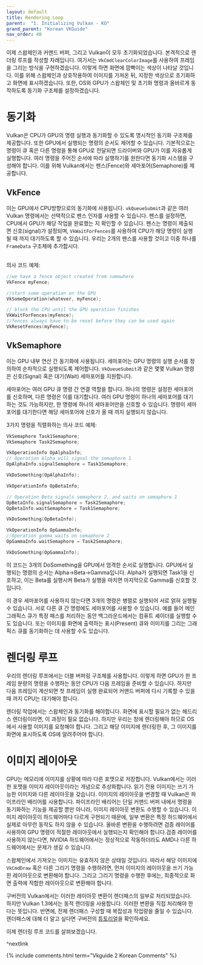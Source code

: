 ```yaml
---
layout: default
title: Rendering Loop
parent:  "1. Initializing Vulkan - KO"
grand_parent: "Korean VKGuide"
nav_order: 40
---
```


이제 스왑체인과 커맨드 버퍼, 그리고 Vulkan이 모두 초기화되었습니다. 본격적으로 렌더링 루프를 작성할 차례입니다. 여기서는 `VkCmdClearColorImage`를 사용하여 프레임을 그리는 방식을 구현하겠습니다. 이렇게 하면 화면에 깜빡이는 색상이 나타날 것입니다. 이를 위해 스왑체인과 상호작용하여 이미지를 가져온 뒤, 지정한 색상으로 초기화하고 화면에 표시하겠습니다. 또한, OS와 GPU가 스왑체인 및 초기화 명령과 올바르게 동작하도록 동기화 구조체를 설정하겠습니다.

# 동기화
Vulkan은 CPU가 GPU의 명령 실행과 동기화할 수 있도록 명시적인 동기화 구조체를 제공합니다. 또한 GPU에서 실행되는 명령의 순서도 제어할 수 있습니다. 기본적으로는 명령이 큐 혹은 다른 명령을 통해 GPU로 전달되면 드라이버와 GPU가 이를 자유롭게 실행합니다. 여러 명령을 주어진 순서에 따라 실행하기를 원한다면 동기화 시스템을 구성해야 합니다. 이를 위해 Vulkan에서는 펜스(Fence)와 세마포어(Semaphore)를 제공합니다. 


## VkFence
이는 GPU에서 CPU방향으로의 동기화에 사용됩니다. `vkQueueSubmit`과 같은 여러 Vulkan 명령에서는 선택적으로 펜스 인자를 사용할 수 있습니다. 펜스를 설정하면, CPU에서 GPU가 해당 작업을 완료했는 지 확인할 수 있습니다. 펜스는 명령이 제출되면 신호(signal)가 설정되며, `VkWaitForFences`를 사용하여 CPU가 해당 명령이 실행될 때 까지 대기하도록 할 수 있습니다. 우리는 2개의 펜스를 사용할 것이고 이중 하나를 `FrameData` 구조체에 추가합시다.

<div class="mxgraph" style="max-width:100%;border:1px solid transparent;" data-mxgraph="{&quot;highlight&quot;:&quot;#0000ff&quot;,&quot;lightbox&quot;:false,&quot;nav&quot;:true,&quot;resize&quot;:true,&quot;toolbar&quot;:&quot;zoom&quot;,&quot;edit&quot;:&quot;_blank&quot;,&quot;xml&quot;:&quot;&lt;mxfile host=\&quot;app.diagrams.net\&quot; modified=\&quot;2023-10-31T14:18:38.316Z\&quot; agent=\&quot;Mozilla/5.0 (Windows NT 10.0; Win64; x64; rv:109.0) Gecko/20100101 Firefox/119.0\&quot; etag=\&quot;lo_08b3l49bzhgtzgSae\&quot; version=\&quot;22.0.8\&quot; type=\&quot;device\&quot;&gt;\n  &lt;diagram name=\&quot;Page-1\&quot; id=\&quot;yqtSi99kTGmy8T8GoYwj\&quot;&gt;\n    &lt;mxGraphModel dx=\&quot;1562\&quot; dy=\&quot;826\&quot; grid=\&quot;1\&quot; gridSize=\&quot;10\&quot; guides=\&quot;1\&quot; tooltips=\&quot;1\&quot; connect=\&quot;1\&quot; arrows=\&quot;1\&quot; fold=\&quot;1\&quot; page=\&quot;1\&quot; pageScale=\&quot;1\&quot; pageWidth=\&quot;850\&quot; pageHeight=\&quot;1100\&quot; background=\&quot;#666666\&quot; math=\&quot;0\&quot; shadow=\&quot;0\&quot;&gt;\n      &lt;root&gt;\n        &lt;mxCell id=\&quot;0\&quot; /&gt;\n        &lt;mxCell id=\&quot;1\&quot; parent=\&quot;0\&quot; /&gt;\n        &lt;mxCell id=\&quot;PtSh_AAYsrMjZ6H8d2Ia-39\&quot; value=\&quot;\&quot; style=\&quot;shape=table;startSize=0;container=1;collapsible=0;childLayout=tableLayout;fontSize=16;labelBackgroundColor=#FF5252;fillColor=#999999;\&quot; vertex=\&quot;1\&quot; parent=\&quot;1\&quot;&gt;\n          &lt;mxGeometry x=\&quot;220\&quot; y=\&quot;590\&quot; width=\&quot;115\&quot; height=\&quot;360\&quot; as=\&quot;geometry\&quot; /&gt;\n        &lt;/mxCell&gt;\n        &lt;mxCell id=\&quot;PtSh_AAYsrMjZ6H8d2Ia-74\&quot; style=\&quot;shape=tableRow;horizontal=0;startSize=0;swimlaneHead=0;swimlaneBody=0;strokeColor=inherit;top=0;left=0;bottom=0;right=0;collapsible=0;dropTarget=0;fillColor=none;points=[[0,0.5],[1,0.5]];portConstraint=eastwest;fontSize=16;\&quot; vertex=\&quot;1\&quot; parent=\&quot;PtSh_AAYsrMjZ6H8d2Ia-39\&quot;&gt;\n          &lt;mxGeometry width=\&quot;115\&quot; height=\&quot;30\&quot; as=\&quot;geometry\&quot; /&gt;\n        &lt;/mxCell&gt;\n        &lt;mxCell id=\&quot;PtSh_AAYsrMjZ6H8d2Ia-75\&quot; value=\&quot;CPU\&quot; style=\&quot;shape=partialRectangle;html=1;whiteSpace=wrap;connectable=0;strokeColor=inherit;overflow=hidden;fillColor=none;top=0;left=0;bottom=0;right=0;pointerEvents=1;fontSize=16;\&quot; vertex=\&quot;1\&quot; parent=\&quot;PtSh_AAYsrMjZ6H8d2Ia-74\&quot;&gt;\n          &lt;mxGeometry width=\&quot;115\&quot; height=\&quot;30\&quot; as=\&quot;geometry\&quot;&gt;\n            &lt;mxRectangle width=\&quot;115\&quot; height=\&quot;30\&quot; as=\&quot;alternateBounds\&quot; /&gt;\n          &lt;/mxGeometry&gt;\n        &lt;/mxCell&gt;\n        &lt;mxCell id=\&quot;PtSh_AAYsrMjZ6H8d2Ia-40\&quot; value=\&quot;\&quot; style=\&quot;shape=tableRow;horizontal=0;startSize=0;swimlaneHead=0;swimlaneBody=0;strokeColor=inherit;top=0;left=0;bottom=0;right=0;collapsible=0;dropTarget=0;fillColor=none;points=[[0,0.5],[1,0.5]];portConstraint=eastwest;fontSize=16;\&quot; vertex=\&quot;1\&quot; parent=\&quot;PtSh_AAYsrMjZ6H8d2Ia-39\&quot;&gt;\n          &lt;mxGeometry y=\&quot;30\&quot; width=\&quot;115\&quot; height=\&quot;110\&quot; as=\&quot;geometry\&quot; /&gt;\n        &lt;/mxCell&gt;\n        &lt;mxCell id=\&quot;PtSh_AAYsrMjZ6H8d2Ia-41\&quot; value=\&quot;&amp;lt;div&amp;gt;&amp;lt;font color=&amp;quot;#d9ffd1&amp;quot;&amp;gt;Record A&amp;lt;/font&amp;gt;&amp;lt;/div&amp;gt;\&quot; style=\&quot;shape=partialRectangle;html=1;whiteSpace=wrap;connectable=0;strokeColor=inherit;overflow=hidden;fillColor=none;top=0;left=0;bottom=0;right=0;pointerEvents=1;fontSize=16;\&quot; vertex=\&quot;1\&quot; parent=\&quot;PtSh_AAYsrMjZ6H8d2Ia-40\&quot;&gt;\n          &lt;mxGeometry width=\&quot;115\&quot; height=\&quot;110\&quot; as=\&quot;geometry\&quot;&gt;\n            &lt;mxRectangle width=\&quot;115\&quot; height=\&quot;110\&quot; as=\&quot;alternateBounds\&quot; /&gt;\n          &lt;/mxGeometry&gt;\n        &lt;/mxCell&gt;\n        &lt;mxCell id=\&quot;PtSh_AAYsrMjZ6H8d2Ia-44\&quot; value=\&quot;\&quot; style=\&quot;shape=tableRow;horizontal=0;startSize=0;swimlaneHead=0;swimlaneBody=0;strokeColor=inherit;top=0;left=0;bottom=0;right=0;collapsible=0;dropTarget=0;fillColor=none;points=[[0,0.5],[1,0.5]];portConstraint=eastwest;fontSize=16;\&quot; vertex=\&quot;1\&quot; parent=\&quot;PtSh_AAYsrMjZ6H8d2Ia-39\&quot;&gt;\n          &lt;mxGeometry y=\&quot;140\&quot; width=\&quot;115\&quot; height=\&quot;20\&quot; as=\&quot;geometry\&quot; /&gt;\n        &lt;/mxCell&gt;\n        &lt;mxCell id=\&quot;PtSh_AAYsrMjZ6H8d2Ia-45\&quot; value=\&quot;&amp;lt;span style=&amp;quot;background-color: rgb(181, 115, 157);&amp;quot;&amp;gt;Submit A&amp;lt;/span&amp;gt;\&quot; style=\&quot;shape=partialRectangle;html=1;whiteSpace=wrap;connectable=0;strokeColor=inherit;overflow=hidden;fillColor=none;top=0;left=0;bottom=0;right=0;pointerEvents=1;fontSize=16;\&quot; vertex=\&quot;1\&quot; parent=\&quot;PtSh_AAYsrMjZ6H8d2Ia-44\&quot;&gt;\n          &lt;mxGeometry width=\&quot;115\&quot; height=\&quot;20\&quot; as=\&quot;geometry\&quot;&gt;\n            &lt;mxRectangle width=\&quot;115\&quot; height=\&quot;20\&quot; as=\&quot;alternateBounds\&quot; /&gt;\n          &lt;/mxGeometry&gt;\n        &lt;/mxCell&gt;\n        &lt;mxCell id=\&quot;PtSh_AAYsrMjZ6H8d2Ia-60\&quot; value=\&quot;\&quot; style=\&quot;shape=tableRow;horizontal=0;startSize=0;swimlaneHead=0;swimlaneBody=0;strokeColor=inherit;top=0;left=0;bottom=0;right=0;collapsible=0;dropTarget=0;fillColor=none;points=[[0,0.5],[1,0.5]];portConstraint=eastwest;fontSize=16;\&quot; vertex=\&quot;1\&quot; parent=\&quot;PtSh_AAYsrMjZ6H8d2Ia-39\&quot;&gt;\n          &lt;mxGeometry y=\&quot;160\&quot; width=\&quot;115\&quot; height=\&quot;70\&quot; as=\&quot;geometry\&quot; /&gt;\n        &lt;/mxCell&gt;\n        &lt;mxCell id=\&quot;PtSh_AAYsrMjZ6H8d2Ia-61\&quot; value=\&quot;&amp;lt;font color=&amp;quot;#bfd2ff&amp;quot;&amp;gt;Record B&amp;lt;/font&amp;gt;\&quot; style=\&quot;shape=partialRectangle;html=1;whiteSpace=wrap;connectable=0;strokeColor=inherit;overflow=hidden;fillColor=none;top=0;left=0;bottom=0;right=0;pointerEvents=1;fontSize=16;\&quot; vertex=\&quot;1\&quot; parent=\&quot;PtSh_AAYsrMjZ6H8d2Ia-60\&quot;&gt;\n          &lt;mxGeometry width=\&quot;115\&quot; height=\&quot;70\&quot; as=\&quot;geometry\&quot;&gt;\n            &lt;mxRectangle width=\&quot;115\&quot; height=\&quot;70\&quot; as=\&quot;alternateBounds\&quot; /&gt;\n          &lt;/mxGeometry&gt;\n        &lt;/mxCell&gt;\n        &lt;mxCell id=\&quot;PtSh_AAYsrMjZ6H8d2Ia-48\&quot; value=\&quot;\&quot; style=\&quot;shape=tableRow;horizontal=0;startSize=0;swimlaneHead=0;swimlaneBody=0;strokeColor=inherit;top=0;left=0;bottom=0;right=0;collapsible=0;dropTarget=0;fillColor=none;points=[[0,0.5],[1,0.5]];portConstraint=eastwest;fontSize=16;\&quot; vertex=\&quot;1\&quot; parent=\&quot;PtSh_AAYsrMjZ6H8d2Ia-39\&quot;&gt;\n          &lt;mxGeometry y=\&quot;230\&quot; width=\&quot;115\&quot; height=\&quot;20\&quot; as=\&quot;geometry\&quot; /&gt;\n        &lt;/mxCell&gt;\n        &lt;mxCell id=\&quot;PtSh_AAYsrMjZ6H8d2Ia-49\&quot; value=\&quot;&amp;lt;span style=&amp;quot;background-color: rgb(181, 115, 157);&amp;quot;&amp;gt;Submit B&amp;lt;/span&amp;gt;\&quot; style=\&quot;shape=partialRectangle;html=1;whiteSpace=wrap;connectable=0;strokeColor=inherit;overflow=hidden;fillColor=none;top=0;left=0;bottom=0;right=0;pointerEvents=1;fontSize=16;\&quot; vertex=\&quot;1\&quot; parent=\&quot;PtSh_AAYsrMjZ6H8d2Ia-48\&quot;&gt;\n          &lt;mxGeometry width=\&quot;115\&quot; height=\&quot;20\&quot; as=\&quot;geometry\&quot;&gt;\n            &lt;mxRectangle width=\&quot;115\&quot; height=\&quot;20\&quot; as=\&quot;alternateBounds\&quot; /&gt;\n          &lt;/mxGeometry&gt;\n        &lt;/mxCell&gt;\n        &lt;mxCell id=\&quot;PtSh_AAYsrMjZ6H8d2Ia-62\&quot; style=\&quot;shape=tableRow;horizontal=0;startSize=0;swimlaneHead=0;swimlaneBody=0;strokeColor=inherit;top=0;left=0;bottom=0;right=0;collapsible=0;dropTarget=0;fillColor=none;points=[[0,0.5],[1,0.5]];portConstraint=eastwest;fontSize=16;\&quot; vertex=\&quot;1\&quot; parent=\&quot;PtSh_AAYsrMjZ6H8d2Ia-39\&quot;&gt;\n          &lt;mxGeometry y=\&quot;250\&quot; width=\&quot;115\&quot; height=\&quot;30\&quot; as=\&quot;geometry\&quot; /&gt;\n        &lt;/mxCell&gt;\n        &lt;mxCell id=\&quot;PtSh_AAYsrMjZ6H8d2Ia-63\&quot; value=\&quot;Wait Fence A\&quot; style=\&quot;shape=partialRectangle;html=1;whiteSpace=wrap;connectable=0;strokeColor=inherit;overflow=hidden;fillColor=none;top=0;left=0;bottom=0;right=0;pointerEvents=1;fontSize=16;\&quot; vertex=\&quot;1\&quot; parent=\&quot;PtSh_AAYsrMjZ6H8d2Ia-62\&quot;&gt;\n          &lt;mxGeometry width=\&quot;115\&quot; height=\&quot;30\&quot; as=\&quot;geometry\&quot;&gt;\n            &lt;mxRectangle width=\&quot;115\&quot; height=\&quot;30\&quot; as=\&quot;alternateBounds\&quot; /&gt;\n          &lt;/mxGeometry&gt;\n        &lt;/mxCell&gt;\n        &lt;mxCell id=\&quot;PtSh_AAYsrMjZ6H8d2Ia-64\&quot; style=\&quot;shape=tableRow;horizontal=0;startSize=0;swimlaneHead=0;swimlaneBody=0;strokeColor=inherit;top=0;left=0;bottom=0;right=0;collapsible=0;dropTarget=0;fillColor=none;points=[[0,0.5],[1,0.5]];portConstraint=eastwest;fontSize=16;\&quot; vertex=\&quot;1\&quot; parent=\&quot;PtSh_AAYsrMjZ6H8d2Ia-39\&quot;&gt;\n          &lt;mxGeometry y=\&quot;280\&quot; width=\&quot;115\&quot; height=\&quot;30\&quot; as=\&quot;geometry\&quot; /&gt;\n        &lt;/mxCell&gt;\n        &lt;mxCell id=\&quot;PtSh_AAYsrMjZ6H8d2Ia-65\&quot; value=\&quot;&amp;lt;font color=&amp;quot;#d9ffd1&amp;quot;&amp;gt;Record A&amp;lt;/font&amp;gt;\&quot; style=\&quot;shape=partialRectangle;html=1;whiteSpace=wrap;connectable=0;strokeColor=inherit;overflow=hidden;fillColor=none;top=0;left=0;bottom=0;right=0;pointerEvents=1;fontSize=16;\&quot; vertex=\&quot;1\&quot; parent=\&quot;PtSh_AAYsrMjZ6H8d2Ia-64\&quot;&gt;\n          &lt;mxGeometry width=\&quot;115\&quot; height=\&quot;30\&quot; as=\&quot;geometry\&quot;&gt;\n            &lt;mxRectangle width=\&quot;115\&quot; height=\&quot;30\&quot; as=\&quot;alternateBounds\&quot; /&gt;\n          &lt;/mxGeometry&gt;\n        &lt;/mxCell&gt;\n        &lt;mxCell id=\&quot;PtSh_AAYsrMjZ6H8d2Ia-66\&quot; style=\&quot;shape=tableRow;horizontal=0;startSize=0;swimlaneHead=0;swimlaneBody=0;strokeColor=inherit;top=0;left=0;bottom=0;right=0;collapsible=0;dropTarget=0;fillColor=none;points=[[0,0.5],[1,0.5]];portConstraint=eastwest;fontSize=16;\&quot; vertex=\&quot;1\&quot; parent=\&quot;PtSh_AAYsrMjZ6H8d2Ia-39\&quot;&gt;\n          &lt;mxGeometry y=\&quot;310\&quot; width=\&quot;115\&quot; height=\&quot;20\&quot; as=\&quot;geometry\&quot; /&gt;\n        &lt;/mxCell&gt;\n        &lt;mxCell id=\&quot;PtSh_AAYsrMjZ6H8d2Ia-67\&quot; value=\&quot;&amp;lt;span style=&amp;quot;background-color: rgb(181, 115, 157);&amp;quot;&amp;gt;Submit A&amp;lt;/span&amp;gt;\&quot; style=\&quot;shape=partialRectangle;html=1;whiteSpace=wrap;connectable=0;strokeColor=inherit;overflow=hidden;fillColor=none;top=0;left=0;bottom=0;right=0;pointerEvents=1;fontSize=16;\&quot; vertex=\&quot;1\&quot; parent=\&quot;PtSh_AAYsrMjZ6H8d2Ia-66\&quot;&gt;\n          &lt;mxGeometry width=\&quot;115\&quot; height=\&quot;20\&quot; as=\&quot;geometry\&quot;&gt;\n            &lt;mxRectangle width=\&quot;115\&quot; height=\&quot;20\&quot; as=\&quot;alternateBounds\&quot; /&gt;\n          &lt;/mxGeometry&gt;\n        &lt;/mxCell&gt;\n        &lt;mxCell id=\&quot;PtSh_AAYsrMjZ6H8d2Ia-68\&quot; style=\&quot;shape=tableRow;horizontal=0;startSize=0;swimlaneHead=0;swimlaneBody=0;strokeColor=inherit;top=0;left=0;bottom=0;right=0;collapsible=0;dropTarget=0;fillColor=none;points=[[0,0.5],[1,0.5]];portConstraint=eastwest;fontSize=16;\&quot; vertex=\&quot;1\&quot; parent=\&quot;PtSh_AAYsrMjZ6H8d2Ia-39\&quot;&gt;\n          &lt;mxGeometry y=\&quot;330\&quot; width=\&quot;115\&quot; height=\&quot;30\&quot; as=\&quot;geometry\&quot; /&gt;\n        &lt;/mxCell&gt;\n        &lt;mxCell id=\&quot;PtSh_AAYsrMjZ6H8d2Ia-69\&quot; value=\&quot;Wait Fence B\&quot; style=\&quot;shape=partialRectangle;html=1;whiteSpace=wrap;connectable=0;strokeColor=inherit;overflow=hidden;fillColor=none;top=0;left=0;bottom=0;right=0;pointerEvents=1;fontSize=16;\&quot; vertex=\&quot;1\&quot; parent=\&quot;PtSh_AAYsrMjZ6H8d2Ia-68\&quot;&gt;\n          &lt;mxGeometry width=\&quot;115\&quot; height=\&quot;30\&quot; as=\&quot;geometry\&quot;&gt;\n            &lt;mxRectangle width=\&quot;115\&quot; height=\&quot;30\&quot; as=\&quot;alternateBounds\&quot; /&gt;\n          &lt;/mxGeometry&gt;\n        &lt;/mxCell&gt;\n        &lt;mxCell id=\&quot;PtSh_AAYsrMjZ6H8d2Ia-53\&quot; value=\&quot;\&quot; style=\&quot;shape=table;startSize=0;container=1;collapsible=0;childLayout=tableLayout;fontSize=16;gradientColor=none;fillColor=#999999;\&quot; vertex=\&quot;1\&quot; parent=\&quot;1\&quot;&gt;\n          &lt;mxGeometry x=\&quot;335\&quot; y=\&quot;590\&quot; width=\&quot;115\&quot; height=\&quot;410\&quot; as=\&quot;geometry\&quot; /&gt;\n        &lt;/mxCell&gt;\n        &lt;mxCell id=\&quot;PtSh_AAYsrMjZ6H8d2Ia-72\&quot; style=\&quot;shape=tableRow;horizontal=0;startSize=0;swimlaneHead=0;swimlaneBody=0;strokeColor=inherit;top=0;left=0;bottom=0;right=0;collapsible=0;dropTarget=0;fillColor=none;points=[[0,0.5],[1,0.5]];portConstraint=eastwest;fontSize=16;\&quot; vertex=\&quot;1\&quot; parent=\&quot;PtSh_AAYsrMjZ6H8d2Ia-53\&quot;&gt;\n          &lt;mxGeometry width=\&quot;115\&quot; height=\&quot;30\&quot; as=\&quot;geometry\&quot; /&gt;\n        &lt;/mxCell&gt;\n        &lt;mxCell id=\&quot;PtSh_AAYsrMjZ6H8d2Ia-73\&quot; value=\&quot;&amp;lt;div&amp;gt;GPU&amp;lt;/div&amp;gt;&amp;lt;div&amp;gt;&amp;lt;br&amp;gt;&amp;lt;/div&amp;gt;\&quot; style=\&quot;shape=partialRectangle;html=1;whiteSpace=wrap;connectable=0;strokeColor=inherit;overflow=hidden;fillColor=none;top=0;left=0;bottom=0;right=0;pointerEvents=1;fontSize=16;\&quot; vertex=\&quot;1\&quot; parent=\&quot;PtSh_AAYsrMjZ6H8d2Ia-72\&quot;&gt;\n          &lt;mxGeometry width=\&quot;115\&quot; height=\&quot;30\&quot; as=\&quot;geometry\&quot;&gt;\n            &lt;mxRectangle width=\&quot;115\&quot; height=\&quot;30\&quot; as=\&quot;alternateBounds\&quot; /&gt;\n          &lt;/mxGeometry&gt;\n        &lt;/mxCell&gt;\n        &lt;mxCell id=\&quot;PtSh_AAYsrMjZ6H8d2Ia-54\&quot; value=\&quot;\&quot; style=\&quot;shape=tableRow;horizontal=0;startSize=0;swimlaneHead=0;swimlaneBody=0;strokeColor=inherit;top=0;left=0;bottom=0;right=0;collapsible=0;dropTarget=0;fillColor=none;points=[[0,0.5],[1,0.5]];portConstraint=eastwest;fontSize=16;\&quot; vertex=\&quot;1\&quot; parent=\&quot;PtSh_AAYsrMjZ6H8d2Ia-53\&quot;&gt;\n          &lt;mxGeometry y=\&quot;30\&quot; width=\&quot;115\&quot; height=\&quot;130\&quot; as=\&quot;geometry\&quot; /&gt;\n        &lt;/mxCell&gt;\n        &lt;mxCell id=\&quot;PtSh_AAYsrMjZ6H8d2Ia-55\&quot; value=\&quot;&amp;lt;div&amp;gt;IDLE&amp;lt;/div&amp;gt;&amp;lt;div&amp;gt;&amp;lt;br&amp;gt;&amp;lt;/div&amp;gt;\&quot; style=\&quot;shape=partialRectangle;html=1;whiteSpace=wrap;connectable=0;strokeColor=inherit;overflow=hidden;fillColor=none;top=0;left=0;bottom=0;right=0;pointerEvents=1;fontSize=16;\&quot; vertex=\&quot;1\&quot; parent=\&quot;PtSh_AAYsrMjZ6H8d2Ia-54\&quot;&gt;\n          &lt;mxGeometry width=\&quot;115\&quot; height=\&quot;130\&quot; as=\&quot;geometry\&quot;&gt;\n            &lt;mxRectangle width=\&quot;115\&quot; height=\&quot;130\&quot; as=\&quot;alternateBounds\&quot; /&gt;\n          &lt;/mxGeometry&gt;\n        &lt;/mxCell&gt;\n        &lt;mxCell id=\&quot;PtSh_AAYsrMjZ6H8d2Ia-56\&quot; value=\&quot;\&quot; style=\&quot;shape=tableRow;horizontal=0;startSize=0;swimlaneHead=0;swimlaneBody=0;strokeColor=inherit;top=0;left=0;bottom=0;right=0;collapsible=0;dropTarget=0;fillColor=none;points=[[0,0.5],[1,0.5]];portConstraint=eastwest;fontSize=16;\&quot; vertex=\&quot;1\&quot; parent=\&quot;PtSh_AAYsrMjZ6H8d2Ia-53\&quot;&gt;\n          &lt;mxGeometry y=\&quot;160\&quot; width=\&quot;115\&quot; height=\&quot;120\&quot; as=\&quot;geometry\&quot; /&gt;\n        &lt;/mxCell&gt;\n        &lt;mxCell id=\&quot;PtSh_AAYsrMjZ6H8d2Ia-57\&quot; value=\&quot;&amp;lt;font color=&amp;quot;#d9ffd1&amp;quot;&amp;gt;DRAW A&amp;lt;/font&amp;gt;\&quot; style=\&quot;shape=partialRectangle;html=1;whiteSpace=wrap;connectable=0;strokeColor=inherit;overflow=hidden;fillColor=none;top=0;left=0;bottom=0;right=0;pointerEvents=1;fontSize=16;\&quot; vertex=\&quot;1\&quot; parent=\&quot;PtSh_AAYsrMjZ6H8d2Ia-56\&quot;&gt;\n          &lt;mxGeometry width=\&quot;115\&quot; height=\&quot;120\&quot; as=\&quot;geometry\&quot;&gt;\n            &lt;mxRectangle width=\&quot;115\&quot; height=\&quot;120\&quot; as=\&quot;alternateBounds\&quot; /&gt;\n          &lt;/mxGeometry&gt;\n        &lt;/mxCell&gt;\n        &lt;mxCell id=\&quot;PtSh_AAYsrMjZ6H8d2Ia-58\&quot; value=\&quot;\&quot; style=\&quot;shape=tableRow;horizontal=0;startSize=0;swimlaneHead=0;swimlaneBody=0;strokeColor=inherit;top=0;left=0;bottom=0;right=0;collapsible=0;dropTarget=0;fillColor=none;points=[[0,0.5],[1,0.5]];portConstraint=eastwest;fontSize=16;\&quot; vertex=\&quot;1\&quot; parent=\&quot;PtSh_AAYsrMjZ6H8d2Ia-53\&quot;&gt;\n          &lt;mxGeometry y=\&quot;280\&quot; width=\&quot;115\&quot; height=\&quot;80\&quot; as=\&quot;geometry\&quot; /&gt;\n        &lt;/mxCell&gt;\n        &lt;mxCell id=\&quot;PtSh_AAYsrMjZ6H8d2Ia-59\&quot; value=\&quot;&amp;lt;font color=&amp;quot;#bfd2ff&amp;quot;&amp;gt;Draw B&amp;lt;/font&amp;gt;\&quot; style=\&quot;shape=partialRectangle;html=1;whiteSpace=wrap;connectable=0;strokeColor=inherit;overflow=hidden;fillColor=none;top=0;left=0;bottom=0;right=0;pointerEvents=1;fontSize=16;\&quot; vertex=\&quot;1\&quot; parent=\&quot;PtSh_AAYsrMjZ6H8d2Ia-58\&quot;&gt;\n          &lt;mxGeometry width=\&quot;115\&quot; height=\&quot;80\&quot; as=\&quot;geometry\&quot;&gt;\n            &lt;mxRectangle width=\&quot;115\&quot; height=\&quot;80\&quot; as=\&quot;alternateBounds\&quot; /&gt;\n          &lt;/mxGeometry&gt;\n        &lt;/mxCell&gt;\n        &lt;mxCell id=\&quot;PtSh_AAYsrMjZ6H8d2Ia-70\&quot; style=\&quot;shape=tableRow;horizontal=0;startSize=0;swimlaneHead=0;swimlaneBody=0;strokeColor=#D9FFD1;top=0;left=0;bottom=0;right=0;collapsible=0;dropTarget=0;fillColor=none;points=[[0,0.5],[1,0.5]];portConstraint=eastwest;fontSize=16;\&quot; vertex=\&quot;1\&quot; parent=\&quot;PtSh_AAYsrMjZ6H8d2Ia-53\&quot;&gt;\n          &lt;mxGeometry y=\&quot;360\&quot; width=\&quot;115\&quot; height=\&quot;50\&quot; as=\&quot;geometry\&quot; /&gt;\n        &lt;/mxCell&gt;\n        &lt;mxCell id=\&quot;PtSh_AAYsrMjZ6H8d2Ia-71\&quot; value=\&quot;&amp;lt;font color=&amp;quot;#d9ffd1&amp;quot;&amp;gt;Draw A&amp;lt;/font&amp;gt;\&quot; style=\&quot;shape=partialRectangle;html=1;whiteSpace=wrap;connectable=0;strokeColor=inherit;overflow=hidden;fillColor=none;top=0;left=0;bottom=0;right=0;pointerEvents=1;fontSize=16;\&quot; vertex=\&quot;1\&quot; parent=\&quot;PtSh_AAYsrMjZ6H8d2Ia-70\&quot;&gt;\n          &lt;mxGeometry width=\&quot;115\&quot; height=\&quot;50\&quot; as=\&quot;geometry\&quot;&gt;\n            &lt;mxRectangle width=\&quot;115\&quot; height=\&quot;50\&quot; as=\&quot;alternateBounds\&quot; /&gt;\n          &lt;/mxGeometry&gt;\n        &lt;/mxCell&gt;\n        &lt;mxCell id=\&quot;PtSh_AAYsrMjZ6H8d2Ia-76\&quot; value=\&quot;\&quot; style=\&quot;shape=flexArrow;endArrow=classic;html=1;rounded=0;fillColor=default;\&quot; edge=\&quot;1\&quot; parent=\&quot;1\&quot;&gt;\n          &lt;mxGeometry width=\&quot;50\&quot; height=\&quot;50\&quot; relative=\&quot;1\&quot; as=\&quot;geometry\&quot;&gt;\n            &lt;mxPoint x=\&quot;490\&quot; y=\&quot;600\&quot; as=\&quot;sourcePoint\&quot; /&gt;\n            &lt;mxPoint x=\&quot;490\&quot; y=\&quot;980\&quot; as=\&quot;targetPoint\&quot; /&gt;\n          &lt;/mxGeometry&gt;\n        &lt;/mxCell&gt;\n        &lt;mxCell id=\&quot;PtSh_AAYsrMjZ6H8d2Ia-77\&quot; value=\&quot;&amp;lt;div&amp;gt;TIME&amp;lt;/div&amp;gt;\&quot; style=\&quot;edgeLabel;html=1;align=center;verticalAlign=middle;resizable=0;points=[];\&quot; vertex=\&quot;1\&quot; connectable=\&quot;0\&quot; parent=\&quot;PtSh_AAYsrMjZ6H8d2Ia-76\&quot;&gt;\n          &lt;mxGeometry x=\&quot;0.2737\&quot; y=\&quot;-4\&quot; relative=\&quot;1\&quot; as=\&quot;geometry\&quot;&gt;\n            &lt;mxPoint as=\&quot;offset\&quot; /&gt;\n          &lt;/mxGeometry&gt;\n        &lt;/mxCell&gt;\n      &lt;/root&gt;\n    &lt;/mxGraphModel&gt;\n  &lt;/diagram&gt;\n&lt;/mxfile&gt;\n&quot;}"></div>
<script type="text/javascript" src="https://viewer.diagrams.net/js/viewer-static.min.js"></script>


의사 코드 예제:
```cpp
//we have a fence object created from somewhere
VkFence myFence;

//start some operation on the GPU
VkSomeOperation(whatever, myFence);

// block the CPU until the GPU operation finishes
VkWaitForFences(myFence);
//fences always have to be reset before they can be used again
VkResetFences(myFence);
```


## VkSemaphore
이는 GPU 내부 연산 간 동기화에 사용됩니다. 세마포어는 GPU 명령의 실행 순서를 정의하여 순차적으로 실행되도록 제어합니다. `VkQueueSubmit`과 같은 몇몇 Vulkan 명령은 신호(Signal) 혹은 대기(Wait) 세마포어를 지원합니다.

세마포어는 여러 GPU 큐 명령 간 연결 역할을 합니다. 하나의 명령은 설정한 세마포어를 신호하며, 다른 명령은 이를 대기합니다. 여러 GPU 명령이 하나의 세마포어를 대기하는 것도 가능하지만, 한 명령에 하나의 세마포어만을 신호할 수 있습니다. 명령이 세마포어를 대기한다면 해당 세마포어에 신호가 올 때 까지 실행되지 않습니다.

3가지 명령을 직렬화하는 의사 코드 예제:
```cpp
VkSemaphore Task1Semaphore;
VkSemaphore Task2Semaphore;

VkOperationInfo OpAlphaInfo;
// Operation Alpha will signal the semaphore 1
OpAlphaInfo.signalSemaphore = Task1Semaphore;

VkDoSomething(OpAlphaInfo);

VkOperationInfo OpBetaInfo;

// Operation Beta signals semaphore 2, and waits on semaphore 1
OpBetaInfo.signalSemaphore = Task2Semaphore;
OpBetaInfo.waitSemaphore = Task1Semaphore;

VkDoSomething(OpBetaInfo);

VkOperationInfo OpGammaInfo;
//Operation gamma waits on semaphore 2
OpGammaInfo.waitSemaphore = Task2Semaphore;

VkDoSomething(OpGammaInfo);
```

이 코드는 3개의 DoSomething을 GPU에서 엄격한 순서로 실행합니다. GPU에서 실행되는 명령의 순서는 Alpha->Beta->Gamma입니다. Alpha가 실행되면 Task1을 신호하고, 이는 Beta를 실행시켜 Beta가 실행을 마치면 마지막으로 Gamma를 신호할 것입니다.

이 경우 세마포어를 사용하지 않는다면 3개의 명령은 병렬로 실행되어 서로 얽혀 실행될 수 있습니다. 서로 다른 큐 간 명령에도 세마포어를 사용할 수 있습니다. 예를 들어 메인 그래픽스 큐가 특정 패스를 처리하는 동안 백그라운드에서는 컴퓨트 셰이더를 실행할 수도 있습니다. 또는 이미지를 화면에 출력하는 표시(Present) 큐와 이미지를 그리는 그래픽스 큐를 동기화하는 데 사용할 수도 있습니다.

# 렌더링 루프
우리의 렌더링 루프에서는 더블 버퍼링 구조체를 사용합니다. 이렇게 하면 GPU가 한 프레임 분량의 명령을 수행하는 동안 CPU가 다음 프레임을 준비할 수 있습니다. 하지만 다음 프레임이 계산되면 첫 프레임이 실행 완료되어 커맨드 버퍼에 다시 기록할 수 있을 때 까지 CPU는 대기해야 합니다.

렌더링 작업에서는 스왑체인과 동기화를 해야합니다. 화면에 표시할 필요가 없는 헤드리스 렌더링이라면, 이 과정이 필요 없습니다. 하지만 우리는 창에 렌더링해야 하므로 OS에서 사용할 이미지를 요청해야 합니다. 그리고 해당 이미지에 렌더링한 후, 그 이미지를 화면에 표시하도록 OS에 알려주어야 합니다.

# 이미지 레이아웃
GPU는 메모리에 이미지를 상황에 따라 다른 포맷으로 저장합니다. Vulkan에서는 이러한 포맷을 이미지 레이아웃이라는 개념으로 추상화합니다. 읽기 전용 이미지는 쓰기 가능한 이미지와 다른 레이아웃을 갖습니다. 이미지의 레이아웃을 변경할 때 Vulkan은 파이프라인 배리어를 사용합니다. 파이프라인 배리어는 단일 커맨드 버퍼 내에서 명령을 동기화하는 기능을 제공할 뿐만 아니라, 이미지 레이아웃 변환도 수행할 수 있습니다. 이미지 레이아웃이 하드웨어마다 다르게 구현되기 때문에, 일부 변환은 특정 하드웨어에서 실제로 아무런 동작도 하지 않을 수 있습니다. 올바른 변환을 수행하려면 검증 레이어를 사용하여 GPU 명령이 적절한 레이아웃에서 실행되는지 확인해야 합니다.검증 레이어를 사용하지 않는다면, NVIDIA 하드웨어에서는 정상적으로 작동하더라도 AMD나 다른 하드웨어에서는 문제가 생길 수 있습니다.

스왑체인에서 가져오는 이미지는 유효하지 않은 상태일 것입니다. 따라서 해당 이미지에 `VkCmdDraw` 혹은 다른 그리기 명령을 수행하려면, 먼저 이미지의 레이아웃을 쓰기 가능한 레이아웃으로 변환해야 합니다. 그리고 그리기 명령을 수행한 후에는, 최종적으로 화면 출력에 적합한 레이아웃으로 변환해야 합니다.

구버전의 Vulkan에서는 이러한 레이아웃 변환이 렌더패스의 일부로 처리되었습니다. 하지만 Vulkan 1.3에서는 동적 렌더링을 사용합니다. 이러한 변환을 직접 처리해야 한다는 뜻입니다. 반면에, 전체 렌더패스 구성할 때 복잡성과 작업량을 줄일 수 있습니다. 렌더패스에 대해 더 알고 싶다면 구버전의 [튜토리얼](https://vkguide.dev/docs/chapter-1/vulkan_renderpass/)을 확인하세요.



이제 렌더링 루프 코드를 살펴보겠습니다.

^nextlink

{% include comments.html term="Vkguide 2 Korean Comments" %}